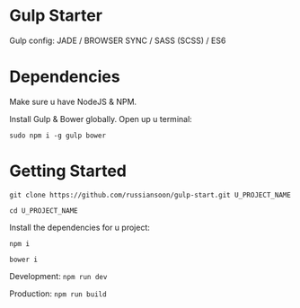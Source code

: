 # Gulp Starter

Gulp config: JADE / BROWSER SYNC / SASS (SCSS) / ES6

# Dependencies

Make sure u have NodeJS & NPM.

Install Gulp & Bower globally. Open up u terminal:

`sudo npm i -g gulp bower`

# Getting Started

`git clone https://github.com/russiansoon/gulp-start.git U_PROJECT_NAME`

`cd U_PROJECT_NAME`

Install the dependencies for u project:

`npm i`

`bower i`

Development: `npm run dev`

Production: `npm run build`

